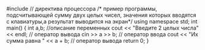 #include <iostream> // директива процессора 
/* пример программы, подсчитывающей сумму двух целых чисел, значения
которых вводятся с клавиатуры,а результат выводится на экран*/
using namespace std;
int main()
{
  int a,b;                                 //описание переменных
  cout << "Введите 2 целых числа" << endl; // оператор вывода
  cin >> a >> b;                           // оператор ввода
  cout << "Их сумма равна " << a + b;      // оператор вывода
  return 0;
}
